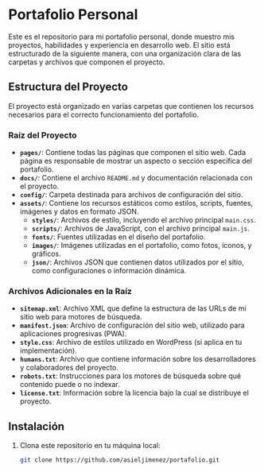 # Portafolio Personal

Este es el repositorio para mi portafolio personal, donde muestro mis proyectos, habilidades y experiencia en desarrollo web. El sitio está estructurado de la siguiente manera, con una organización clara de las carpetas y archivos que componen el proyecto.

## Estructura del Proyecto

El proyecto está organizado en varias carpetas que contienen los recursos necesarios para el correcto funcionamiento del portafolio.

### Raíz del Proyecto

- **`pages/`**: Contiene todas las páginas que componen el sitio web. Cada página es responsable de mostrar un aspecto o sección específica del portafolio.
- **`docs/`**: Contiene el archivo `README.md` y documentación relacionada con el proyecto.
- **`config/`**: Carpeta destinada para archivos de configuración del sitio.
- **`assets/`**: Contiene los recursos estáticos como estilos, scripts, fuentes, imágenes y datos en formato JSON.
  - **`styles/`**: Archivos de estilo, incluyendo el archivo principal `main.css`.
  - **`scripts/`**: Archivos de JavaScript, con el archivo principal `main.js`.
  - **`fonts/`**: Fuentes utilizadas en el diseño del portafolio.
  - **`images/`**: Imágenes utilizadas en el portafolio, como fotos, íconos, y gráficos.
  - **`json/`**: Archivos JSON que contienen datos utilizados por el sitio, como configuraciones o información dinámica.

### Archivos Adicionales en la Raíz

- **`sitemap.xml`**: Archivo XML que define la estructura de las URLs de mi sitio web para motores de búsqueda.
- **`manifest.json`**: Archivo de configuración del sitio web, utilizado para aplicaciones progresivas (PWA).
- **`style.css`**: Archivo de estilos utilizado en WordPress (si aplica en tu implementación).
- **`humans.txt`**: Archivo que contiene información sobre los desarrolladores y colaboradores del proyecto.
- **`robots.txt`**: Instrucciones para los motores de búsqueda sobre qué contenido puede o no indexar.
- **`license.txt`**: Información sobre la licencia bajo la cual se distribuye el proyecto.

## Instalación

1. Clona este repositorio en tu máquina local:
   ```bash
   git clone https://github.com/asieljimenez/portafolio.git
